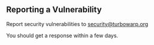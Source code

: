## Reporting a Vulnerability

Report security vulnerabilities to security@turbowarp.org

You should get a response within a few days.
